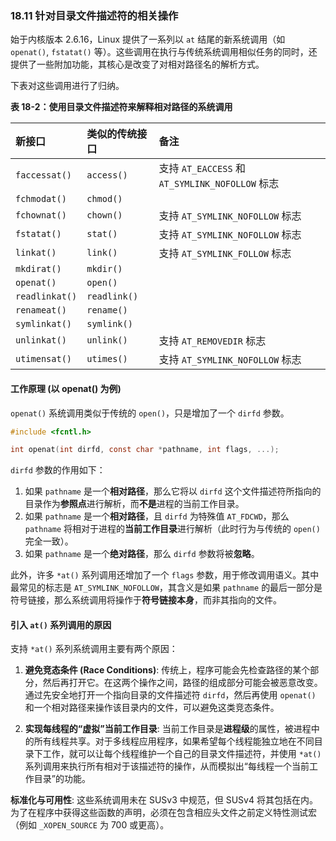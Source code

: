 ### **18.11 针对目录文件描述符的相关操作**

始于内核版本 2.6.16，Linux 提供了一系列以 `at` 结尾的新系统调用（如 `openat()`, `fstatat()` 等）。这些调用在执行与传统系统调用相似任务的同时，还提供了一些附加功能，其核心是改变了对相对路径名的解析方式。

下表对这些调用进行了归纳。

**表 18-2：使用目录文件描述符来解释相对路径的系统调用**

| 新接口            | 类似的传统接口      | 备注                                         |
| :------------- | :----------- | :----------------------------------------- |
| `faccessat()`  | `access()`   | 支持 `AT_EACCESS` 和 `AT_SYMLINK_NOFOLLOW` 标志 |
| `fchmodat()`   | `chmod()`    |                                            |
| `fchownat()`   | `chown()`    | 支持 `AT_SYMLINK_NOFOLLOW` 标志                |
| `fstatat()`    | `stat()`     | 支持 `AT_SYMLINK_NOFOLLOW` 标志                |
| `linkat()`     | `link()`     | 支持 `AT_SYMLINK_FOLLOW` 标志                  |
| `mkdirat()`    | `mkdir()`    |                                            |
| `openat()`     | `open()`     |                                            |
| `readlinkat()` | `readlink()` |                                            |
| `renameat()`   | `rename()`   |                                            |
| `symlinkat()`  | `symlink()`  |                                            |
| `unlinkat()`   | `unlink()`   | 支持 `AT_REMOVEDIR` 标志                       |
| `utimensat()`  | `utimes()`   | 支持 `AT_SYMLINK_NOFOLLOW` 标志                |

#### **工作原理 (以 openat() 为例)**

`openat()` 系统调用类似于传统的 `open()`，只是增加了一个 `dirfd` 参数。

```c
#include <fcntl.h>

int openat(int dirfd, const char *pathname, int flags, ...);
```

`dirfd` 参数的作用如下：

1.  如果 `pathname` 是一个**相对路径**，那么它将以 `dirfd` 这个文件描述符所指向的目录作为**参照点**进行解析，而**不是**进程的当前工作目录。
2.  如果 `pathname` 是一个**相对路径**，且 `dirfd` 为特殊值 `AT_FDCWD`，那么 `pathname` 将相对于进程的**当前工作目录**进行解析（此时行为与传统的 `open()` 完全一致）。
3.  如果 `pathname` 是一个**绝对路径**，那么 `dirfd` 参数将被**忽略**。

此外，许多 `*at()` 系列调用还增加了一个 `flags` 参数，用于修改调用语义。其中最常见的标志是 `AT_SYMLINK_NOFOLLOW`，其含义是如果 `pathname` 的最后一部分是符号链接，那么系统调用将操作于**符号链接本身**，而非其指向的文件。

#### **引入 `at()` 系列调用的原因**

支持 `*at()` 系列系统调用主要有两个原因：

1.  **避免竞态条件 (Race Conditions)**: 传统上，程序可能会先检查路径的某个部分，然后再打开它。在这两个操作之间，路径的组成部分可能会被恶意改变。通过先安全地打开一个指向目录的文件描述符 `dirfd`，然后再使用 `openat()` 和一个相对路径来操作该目录内的文件，可以避免这类竞态条件。

2.  **实现每线程的“虚拟”当前工作目录**: 当前工作目录是**进程级**的属性，被进程中的所有线程共享。对于多线程应用程序，如果希望每个线程能独立地在不同目录下工作，就可以让每个线程维护一个自己的目录文件描述符，并使用 `*at()` 系列调用来执行所有相对于该描述符的操作，从而模拟出“每线程一个当前工作目录”的功能。

**标准化与可用性**:
这些系统调用未在 SUSv3 中规范，但 SUSv4 将其包括在内。为了在程序中获得这些函数的声明，必须在包含相应头文件之前定义特性测试宏（例如 `_XOPEN_SOURCE` 为 700 或更高）。